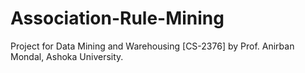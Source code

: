 # Association-Rule-Mining
 
 Project for Data Mining and Warehousing [CS-2376] by Prof. Anirban Mondal, Ashoka University.
